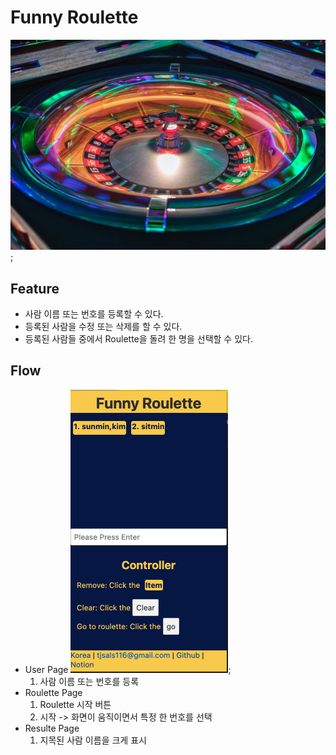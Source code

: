 # Funny Roulette
![Roulette](https://raw.githubusercontent.com/gitsunmin/Funny-Roulette/main/public/images/roulette-summary.jpg "이렇게 돌려보세요");
## Feature
- 사람 이름 또는 번호를 등록할 수 있다.
- 등록된 사람을 수정 또는 삭제를 할 수 있다.
- 등록된 사람들 중에서 Roulette을 돌려 한 명을 선택할 수 있다.
## Flow
- User Page
    ![Roulette](https://raw.githubusercontent.com/gitsunmin/Funny-Roulette/main/public/images/sample/userPage.png "이렇게 돌려보세요");
    1. 사람 이름 또는 번호를 등록
- Roulette Page
    1. Roulette 시작 버튼
    2. 시작 -> 화면이 움직이면서 특정 한 번호를 선택
- Resulte Page
    1. 지목된 사람 이름을 크게 표시
